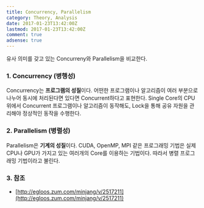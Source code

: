 ```yaml
---
title: Concurrency, Parallelism
category: Theory, Analysis
date: 2017-01-23T13:42:00Z
lastmod: 2017-01-23T13:42:00Z
comment: true
adsense: true
---
```


유사 의미를 갖고 있는 Concurreny와 Parallelism을 비교한다. 

### 1. Concurrency (병행성)

Concurrency는 **프로그램의 성질**이다. 어떤한 프로그램이나 알고리즘이 여러 부분으로 나누어 동시에 처리된다면 있다면 Concurrent하다고 표현한다. Single Core의 CPU 위에서 Concurrent 프로그램이나 알고리즘이 동작해도, Lock을 통해 공유 자원을 관리해야 정상적인 동작을 수행한다.

### 2. Parallelism (병렬성)

Parallelism은 **기계의 성질**이다. CUDA, OpenMP, MPI 같은 프로그래밍 기법은 실제 CPU나 GPU가 가지고 있는 여러개의 Core를 이용하는 기법이다. 따라서 병렬 프로그래밍 기법이라고 불린다.

### 3. 참조

* [http://egloos.zum.com/minjang/v/2517211](http://egloos.zum.com/minjang/v/2517211)
